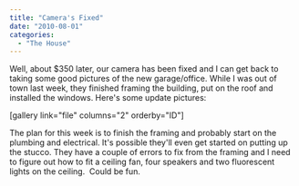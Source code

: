 ```yaml
---
title: "Camera's Fixed"
date: "2010-08-01"
categories: 
  - "The House"
---
```


Well, about $350 later, our camera has been fixed and I can get back to taking some good pictures of the new garage/office. While I was out of town last week, they finished framing the building, put on the roof and installed the windows. Here's some update pictures:

\[gallery link="file" columns="2" orderby="ID"\]

The plan for this week is to finish the framing and probably start on the plumbing and electrical. It's possible they'll even get started on putting up the stucco. They have a couple of errors to fix from the framing and I need to figure out how to fit a ceiling fan, four speakers and two fluorescent lights on the ceiling.  Could be fun.
